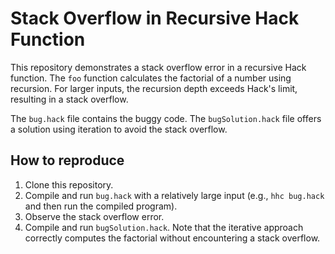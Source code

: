 # Stack Overflow in Recursive Hack Function

This repository demonstrates a stack overflow error in a recursive Hack function. The `foo` function calculates the factorial of a number using recursion.  For larger inputs, the recursion depth exceeds Hack's limit, resulting in a stack overflow.

The `bug.hack` file contains the buggy code.  The `bugSolution.hack` file offers a solution using iteration to avoid the stack overflow.

## How to reproduce

1. Clone this repository.
2. Compile and run `bug.hack` with a relatively large input (e.g., `hhc bug.hack` and then run the compiled program).
3. Observe the stack overflow error.
4. Compile and run `bugSolution.hack`. Note that the iterative approach correctly computes the factorial without encountering a stack overflow.